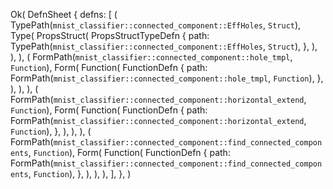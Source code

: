 Ok(
    DefnSheet {
        defns: [
            (
                TypePath(`mnist_classifier::connected_component::EffHoles`, `Struct`),
                Type(
                    PropsStruct(
                        PropsStructTypeDefn {
                            path: TypePath(`mnist_classifier::connected_component::EffHoles`, `Struct`),
                        },
                    ),
                ),
            ),
            (
                FormPath(`mnist_classifier::connected_component::hole_tmpl`, `Function`),
                Form(
                    Function(
                        FunctionDefn {
                            path: FormPath(`mnist_classifier::connected_component::hole_tmpl`, `Function`),
                        },
                    ),
                ),
            ),
            (
                FormPath(`mnist_classifier::connected_component::horizontal_extend`, `Function`),
                Form(
                    Function(
                        FunctionDefn {
                            path: FormPath(`mnist_classifier::connected_component::horizontal_extend`, `Function`),
                        },
                    ),
                ),
            ),
            (
                FormPath(`mnist_classifier::connected_component::find_connected_components`, `Function`),
                Form(
                    Function(
                        FunctionDefn {
                            path: FormPath(`mnist_classifier::connected_component::find_connected_components`, `Function`),
                        },
                    ),
                ),
            ),
        ],
    },
)